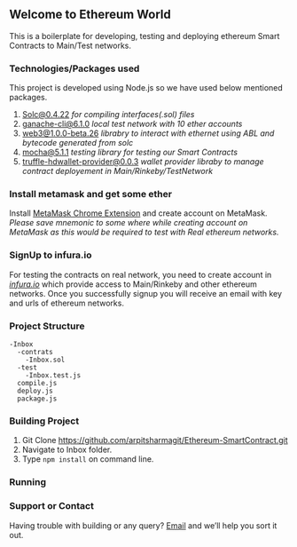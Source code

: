 ## Welcome to Ethereum World

This is a boilerplate for developing, testing and deploying ethereum Smart Contracts to Main/Test networks.

### Technologies/Packages used

This project is developed using Node.js so we have used below mentioned packages.

1. Solc@0.4.22 *for compiling interfaces(.sol) files*
2. ganache-cli@6.1.0 *local test network with 10 ether accounts*
3. web3@1.0.0-beta.26 *librabry to interact with ethernet using ABL and bytecode generated from solc*
4. mocha@5.1.1 *testing library for testing our Smart Contracts*
5. truffle-hdwallet-provider@0.0.3 *wallet provider libraby to manage contract deployement in Main/Rinkeby/TestNetwork*

### Install metamask and get some ether

Install [MetaMask Chrome Extension](https://chrome.google.com/webstore/detail/metamask/nkbihfbeogaeaoehlefnkodbefgpgknn?hl=en) and create account on MetaMask.
*Please save mnemonic to some where while creating account on MetaMask as this would be required to test with Real ethereum networks.*

### SignUp to infura.io

For testing the contracts on real network, you need to create account in [*infura.io*](http://infura.io) which provide access to Main/Rinkeby and other ethereum networks. Once you successfully signup you will receive an email with key and urls of ethereum networks.

### Project Structure

```
-Inbox
  -contrats
    -Inbox.sol
  -test
    -Inbox.test.js
  compile.js
  deploy.js
  package.js
```

### Building Project

1. Git Clone https://github.com/arpitsharmagit/Ethereum-SmartContract.git
2. Navigate to Inbox folder.
3. Type ```npm install``` on command line.

### Running

### Support or Contact

Having trouble with building or any query? [Email](mailto:mr.arpit.sharma@hotmail.com) and we’ll help you sort it out.
